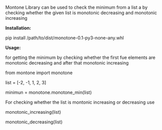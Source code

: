 Montone Library can be used to check the minimum from a list a by checking whether the given list is monotonic decreasing
and monotonic increasing

**Installation:**

pip install /path/to/dist/monotone-0.1-py3-none-any.whl

**Usage:**

for getting the minimum by checking whether the first fue elements are monotonic decreasing and after that monotonic increasing

from montone import monotone

list  = [-2, -1, 1, 2, 3]

minimun = monotone.monotone_min(list)

For checking whether the list is montonic increasing or decreasing
use 

monotonic_increasing(list)

monotonic_decreasing(list)
